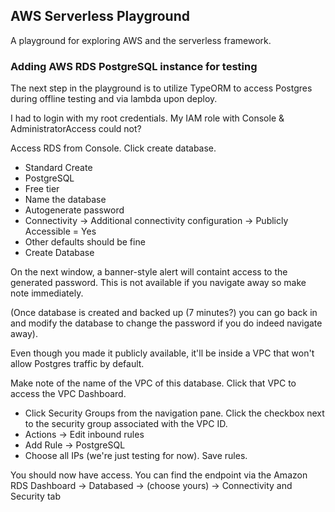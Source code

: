 ## AWS Serverless Playground

A playground for exploring AWS and the serverless framework.

### Adding AWS RDS PostgreSQL instance for testing

The next step in the playground is to utilize TypeORM to access Postgres during offline testing and via lambda upon deploy.

I had to login with my root credentials. My IAM role with Console & AdministratorAccess could not? 

Access RDS from Console. Click create database.
* Standard Create
* PostgreSQL
* Free tier
* Name the database
* Autogenerate password
* Connectivity -> Additional connectivity configuration -> Publicly Accessible = Yes
* Other defaults should be fine
* Create Database

On the next window, a banner-style alert will containt access to the generated password. This is not available if you navigate away so make note immediately.

(Once database is created and backed up (7 minutes?) you can go back in and modify the database to change the password if you do indeed navigate away).

Even though you made it publicly available, it'll be inside a VPC that won't allow Postgres traffic by default.

Make note of the name of the VPC of this database. Click that VPC to access the VPC Dashboard. 

* Click Security Groups from the navigation pane. Click the checkbox next to the security group associated with the VPC ID. 
* Actions -> Edit inbound rules
* Add Rule -> PostgreSQL
* Choose all IPs (we're just testing for now). Save rules.

You should now have access. You can find the endpoint via the Amazon RDS Dashboard -> Databased -> (choose yours) -> Connectivity and Security tab